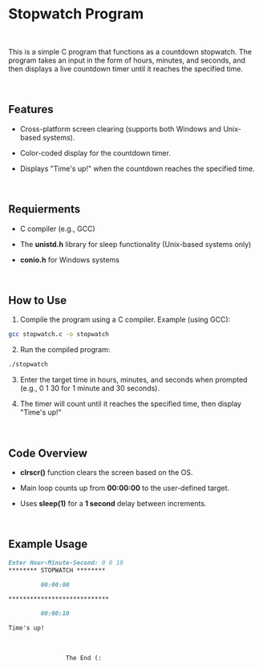# __Stopwatch Program__

<br>

This is a simple C program that functions as a countdown stopwatch. The program takes an input in the form of hours, minutes, and seconds, and then displays a live countdown timer until it reaches the specified time.

<br>

## __Features__

* Cross-platform screen clearing (supports both Windows and Unix-based systems).

* Color-coded display for the countdown timer.

* Displays "Time's up!" when the countdown reaches the specified time.

<br>


## __Requierments__

* C compiler (e.g., GCC)

* The __unistd.h__ library for sleep functionality (Unix-based systems only)

* __conio.h__ for Windows systems

<br>

## __How to Use__

1. Compile the program using a C compiler. Example (using GCC):

``` sh
gcc stopwatch.c -o stopwatch
```

2. Run the compiled program:

``` sh
./stopwatch
```

3. Enter the target time in hours, minutes, and seconds when prompted (e.g., 0 1 30 for 1 minute and 30 seconds).

4. The timer will count until it reaches the specified time, then display "Time's up!"


<br>

## __Code Overview__

* __clrscr()__ function clears the screen based on the OS.

* Main loop counts up from __00:00:00__ to the user-defined target.

* Uses __sleep(1)__ for a __1 second__ delay between increments.

<br>

## __Example Usage__

``` md
Enter Hour-Minute-Second: 0 0 10
******** STOPWATCH ********

         00:00:00

****************************

         00:00:10

Time's up!
```


<br>


                    The End (:
